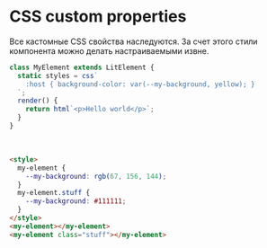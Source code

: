 # CSS custom properties

Все кастомные CSS свойства наследуются. За счет этого стили компонента можно делать настраиваемыми извне.

```ts
class MyElement extends LitElement {
  static styles = css`
    :host { background-color: var(--my-background, yellow); }
  `;
  render() {
    return html`<p>Hello world</p>`;
  }
}
```

<br>

```html
<style>
  my-element {
    --my-background: rgb(67, 156, 144);
  }
  my-element.stuff {
    --my-background: #111111;
  }
</style>
<my-element></my-element>
<my-element class="stuff"></my-element>
```
